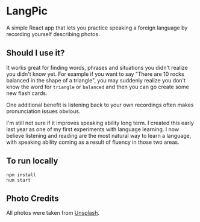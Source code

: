 # LangPic
A simple React app that lets you practice speaking a foreign language by recording yourself describing photos.

## Should I use it?
It works great for finding words, phrases and situations you didn't realize you didn't know yet. For example if you want to say "There are 10 rocks balanced in the shape of a triangle", you may suddenly realize you don't know the word for `triangle` or `balanced` and then you can go create some new flash cards. 

One additional benefit is listening back to your own recordings often makes pronunciation issues obvious.

I'm still not sure if it improves speaking ability long term. I created this early last year as one of my first experiments with language learning. I now believe listening and reading are the most natural way to learn a language, with speaking ability coming as a result of fluency in those two areas.


## To run locally

```
npm install
num start
```

## Photo Credits
All photos were taken from [Unsplash](https://unsplash.com).